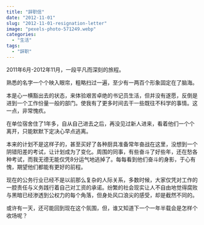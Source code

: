 ```yaml
---
title: "辞职信"
date: "2012-11-01"
slug: "2012-11-01-resignation-letter"
image: "pexels-photo-571249.webp"
categories: 
  - "生活"
tags: 
  - "辞职"
---
```


2011年6月-2012年11月，一段平凡而深刻的旅程。

熟悉的名字一个个映入眼帘，粗略扫过一遍，至少有一两百个形象固定在了脑海。

本是心一横豁出去的状态，来体验艰苦卓绝的书记员生活，但并没有遂愿，反倒是进到一个工作份量一般的部门。使我有了更多时间去干一些既往不科学的事情。这一点，非常愧疚。

在单位宿舍住了1年多，自从自己进去之后，再没见过新人进来，看着他们一个个离开，只能默默下定决心早点逃离。

本来的计划不是这样子的，甚至买好了各种厨具准备常年奋战在这里，没想到一个阴错阳差的考试，让计划成为了变化。周围的同事，有些奋斗了好些年，还在愁各种考试，而我无德无能仅凭8分运气地逃掉了。每每看到他们奋斗的身影，于心有愧，期望他们都能有更好的前程。

现在的公务行业已经不是以前那么复杂的人际关系，多数时候，大家仅凭对工作的一腔责任与义务践行着自己对工资的承诺。纷繁的社会现实让人不自由地觉得腐败与黑暗已经渗透到公权力的每个角落，但身处风口浪尖的感受，却是截然不同的。

或许有一天，还可能回到现在这个氛围，但，谁又知道下一个一年半载会是怎样个收场呢？
